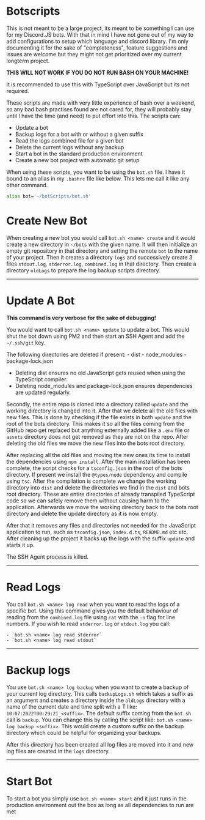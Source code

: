 # Botscripts

This is not meant to be a large project, its meant to be something I can use for my Discord.JS bots. With that in mind I have not gone out of my way 
to add configurations to setup which language and discord library. I'm only documenting it for the sake of "completeness", feature suggestions
and issues are welcome but they might not get prioritized over my current longterm project.

**THIS WILL NOT WORK IF YOU DO NOT RUN BASH ON YOUR MACHINE!**

It is recommended to use this with TypeScript over JavaScript but its not required.

These scripts are made with very little experience of bash over a weekend, so any bad bash practises found are not cared for, they will probably 
stay until I have the time (and need) to put effort into this. The scripts can:

  - Update a bot
  - Backup logs for a bot with or without a given suffix
  - Read the logs combined file for a given bot
  - Delete the current logs without any backup
  - Start a bot in the standard production environment
  - Create a new bot project with automatic git setup

When using these scripts, you want to be using the `bot.sh` file. I have it bound to an alias in my `.bashrc` file like below. This lets me call it 
like any other command.

```bash
alias bot='~/botScripts/bot.sh'
```

# Create New Bot

When creating a new bot you would call `bot.sh <name> create` and it would create a new directory in `~/bots` with the given name.
It will then initialize an empty git repository in that directory and setting the remote `bot` to the name of your project.
Then it creates a directory `logs` and successively create 3 files `stdout.log`, `stderror.log`, `combined.log` in that directory. 
Then create a directory `oldLogs` to prepare the log backup scripts directory.

---

# Update A Bot

**This command is very verbose for the sake of debugging!**

You would want to call `bot.sh <name> update` to update a bot. This would shut the bot down using PM2 and then start an SSH Agent and add 
the `~/.ssh/git` key.

The following directories are deleted if present:
	- dist
	- node_modules
	- package-lock.json

- Deleting dist ensures no old JavaScript gets reused when using the TypeScript compiler.
- Deleting node_modules and package-lock.json ensures dependencies are updated regularly.

Secondly, the entire repo is cloned into a directory called `update` and the working directory is changed into it. After that we delete all the old 
files with new files. This is done by checking if the file exists in both `update` and the root of the bots directory. This makes it so all the files
coming from the GitHub repo get replaced but anything externally added like a `.env` file or `assets` directory does not get removed as they are not
on the repo. After deleting the old files we move the new files into the bots root directory.

After replacing all the old files and moving the new ones its time to install the dependencies using `npm install`. After the main installation 
has been complete, the script checks for a `tsconfig.json` in the root of the bots directory. If present we install the `@types/node` dependency and 
compile using `tsc`. After the compilation is complete we change the working directory into `dist` and delete the directories we find in the `dist` 
and bots root directory. These are entire directories of already transpiled TypeScript code so we can safely remove them without causing harm to the 
application. Afterwards we move the working directory back to the bots root directory and delete the update directory as it is now empty.

After that it removes any files and directories not needed for the JavaScript application to run, such as `tsconfig.json`, `index.d.ts`, `README.md`
etc etc. After cleaning up the project it backs up the logs with the suffix `update` and starts it up.

The SSH Agent process is killed.

---

# Read Logs

You call `bot.sh <name> log read` when you want to read the logs of a specific bot. Using this command gives you the default behaviour of reading
from the `combined.log` file using `cat` with the `-n` flag for line numbers. If you wish to read `stderror.log` or `stdout.log` you call:

	- `bot.sh <name> log read stderror`
	- `bot.sh <name> log read stdout`

---

# Backup logs

You use `bot.sh <name> log backup` when you want to create a backup of your current log directory. This calls `backupLogs.sh` which takes a suffix as 
an argument and creates a directory inside the `oldLogs` directory with a name of the current date and time split with a T like: 
`10:07:2022T00:29:21_<suffix>`. The default suffix coming from the `bot.sh` call is `backup`. You can change this by calling the script like:
`bot.sh <name> log backup <suffix>`. This would create a custom suffix on the backup directory which could be helpful for organizing your backups.

After this directory has been created all log files are moved into it and new log files are created in the `logs` directory.

---

# Start Bot

To start a bot you simply use `bot.sh <name> start` and it just runs in the production environment out the box as long as all dependencies to run 
are met
